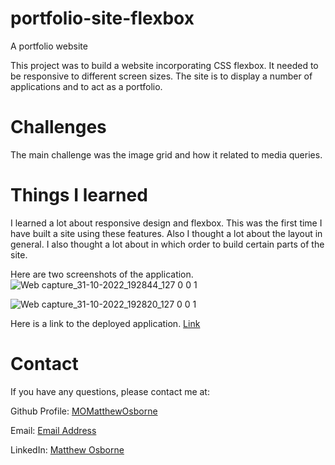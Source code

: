 # portfolio-site-flexbox
A portfolio website

This project was to build a website incorporating CSS flexbox. It needed to be responsive to different screen sizes. The site is to display a number of applications and to act as a portfolio.

# Challenges 
The main challenge was the image grid and how it related to media queries. 
 
 
# Things I learned

I learned a lot about responsive design and flexbox. This was the first time I have built a site using these features. Also I thought a lot about the layout in general. I also thought a lot about in which order to build certain parts of the site. 

Here are two screenshots of the application.
![Web capture_31-10-2022_192844_127 0 0 1](https://user-images.githubusercontent.com/109035827/199098191-ca78b9d2-74cb-452e-aeb2-9a5581bb994d.jpeg)

![Web capture_31-10-2022_192820_127 0 0 1](https://user-images.githubusercontent.com/109035827/199098277-d0c0ed5c-51ab-4f94-83b3-bf48bd27adf9.jpeg)



Here is a link to the deployed application. [Link]()
 
# Contact

If you have any questions, please contact me at: 
 
  Github Profile: [MOMatthewOsborne ](https://github.com/MOMatthewOsborne )  

  Email:  [Email Address](momatthewosborne1@gmail.com)

  LinkedIn: [Matthew Osborne](https://www.linkedin.com/in/matthew-osborne-ba9192247  )

